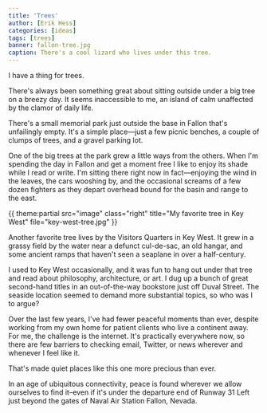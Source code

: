 ```yaml
---
title: 'Trees'
author: [Erik Hess]
categories: [ideas]
tags: [trees]
banner: fallon-tree.jpg
caption: There's a cool lizard who lives under this tree.
---
```


I have a thing for trees. 

There's always been something great about sitting outside under a big tree on a breezy day. It seems inaccessible to me, an island of calm unaffected by the clamor of daily life.

There's a small memorial park just outside the base in Fallon that's unfailingly empty. It's a simple place&mdash;just a few picnic benches, a couple of clumps of trees, and a gravel parking lot. 

One of the big trees at the park grew a little ways from the others. When I'm spending the day in Fallon and get a moment free I like to enjoy its shade while I read or write. I'm sitting there right now in fact&mdash;enjoying the  wind in the leaves, the cars wooshing by, and the occasional screams of a few dozen fighters as they depart overhead bound for the basin and range to the east.

{{ theme:partial src="image" class="right" title="My favorite tree in Key West" file="key-west-tree.jpg" }}

Another favorite tree lives by the Visitors Quarters in Key West. It grew in a grassy field by the water near a defunct  cul-de-sac, an old hangar, and some ancient ramps that haven't seen a seaplane in over a half-century. 

I used to Key West occasionally, and it was fun to hang out under that tree and read about philosophy, architecture, or art. I dug up a bunch of great second-hand titles in an out-of-the-way bookstore just off Duval Street. The seaside location seemed to demand more substantial topics, so who was I to argue?

Over the last few years, I've had fewer peaceful moments than ever, despite working from my own home for patient clients who live a continent away. For me, the challenge is the internet. It's practically everywhere now, so there are few barriers to checking email, Twitter, or news wherever and whenever I feel like it.

That's made quiet places like this one more precious than ever.  

In an age of ubiquitous connectivity, peace is found wherever we allow ourselves to find it&ndash;even if it's under the departure end of Runway 31 Left just beyond the gates of Naval Air Station Fallon, Nevada.